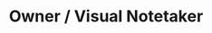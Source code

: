 ---
name: 'Constanza Segovia'
firstname: 'Constanza'
title: 'Owner / Visual Notetaker'
company: 'Veo Veo Design'
image: 'assets/images/speakers/constanza-segovia.jpg'
social:
  - name: 'instagram'
    famod: ''
    url: 'https://www.instagram.com/veoveodesign/'
  - name: 'twitter'
    famod: ''
    url: 'https://www.twitter.com/veoveodesign'
  - name: 'facebook'
    famod: ''
    url: 'https://www.facebook.com/veoveodesignCT/'
  - name: link
    famod: ''
    url: 'https://veoveodesign.com/'
---